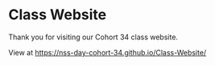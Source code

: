 # Class Website

Thank you for visiting our Cohort 34 class website.

View at https://nss-day-cohort-34.github.io/Class-Website/
